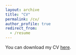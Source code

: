```yaml
---
layout: archive
title: "CV"
permalink: /cv/
author_profile: true
redirect_from:
  - /resume
---
```


You can download my CV [here](./files/Can_Bodrumlu_Resume.pdf). 

